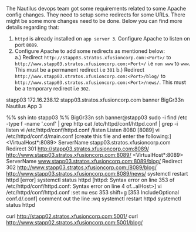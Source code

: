 The Nautilus devops team got some requirements related to some Apache config changes. They need to setup some redirects for some URLs. There might be some more changes need to be done. Below you can find more details regarding that:
1.  `httpd` is already installed on `app server 3`. Configure Apache to listen on port `8089`.    
2.  Configure Apache to add some redirects as mentioned below:    
    a.) Redirect `http://stapp03.stratos.xfusioncorp.com:<Port>/` to `http://www.stapp03.stratos.xfusioncorp.com:<Port>/` i.e `non www` to `www`. This must be a permanent redirect i.e `301` 
    b.) Redirect `http://www.stapp03.stratos.xfusioncorp.com:<Port>/blog/` to `http://www.stapp03.stratos.xfusioncorp.com:<Port>/news/`. This must be a temporary redirect i.e `302`.

stapp03
172.16.238.12
stapp03.stratos.xfusioncorp.com
banner
BigGr33n
Nautilus App 3

%% ssh into stapp03 %% BigGr33n
ssh banner@stapp03
sudo -i
find /etc -type f -name '.conf' | grep http
cat /etc/httpd/conf/httpd.conf | grep -i listen
vi /etc/httpd/conf/httpd.conf
	/listen 
	Listen 8080 [8089]
vi /etc/httpd/conf.d/main.conf [create this file and enter the following:]
	<VirtualHost*:8089>
	ServerName stapp03.stratos.xfusioncorp.com
	Redirect 301 http://stapp03.stratos.xfusioncorp.com:8089/ http://www.stapp03.stratos.xfusioncorp.com:8089/
	</VirtualHost>
	<VirtualHost*:8089>
	ServerName www.stapp03.stratos.xfusioncorp.com:8089/blog/ 
	Redirect 302 http://www.stapp03.stratos.xfusioncorp.com:/8089/blog/ http://www.stapp03.stratos.xfusioncorp.com:8089/news/
	</VirtualHost>
systemctl restart httpd [error]
systemctl status httpd [httpd: Syntax error on line 353 of /etc/httpd/conf/httpd.conf: Syntax error on line 4 of...alHost>]
vi /etc/httpd/conf/httpd.conf
	:set nu
	esc 353 shift+g [353 IncludeOptional conf.d/.conf] comment out the line
	:wq
systemctl restart httpd 
systemctl status httpd

curl http://stapp02.stratos.xfusioncorp.com:5001/
curl http://www.stapp02.stratos.xfusioncorp.com:5001/blog/
